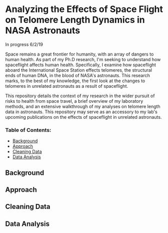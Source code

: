 # Analyzing the Effects of Space Flight on Telomere Length Dynamics in NASA Astronauts

In progress 6/2/19 

Space remains a great frontier for humanity, with an array of dangers to human health. As part of my Ph.D research, I'm seeking to understand how spaceflight affects human health. Specifically, I examine how spaceflight aboard the International Space Station effects telomeres, the structural ends of human DNA, in the blood of NASA's astronauts. This research marks, to the best of my knowledge, the first look at the changes to telomeres in unrelated astronauts as a result of spaceflight.

This repository details the context of my research in the wider pursuit of risks to health from space travel, a brief overview of my laboratory methods, and an extensive walkthrough of my analyses on telomere length data in astronauts. This repository may serve as an accessory to my lab's upcoming publications on the effects of spaceflight in unrelated astronauts.



### Table of Contents:
* [Background](#background)
* [Approach](#approach)
* [Cleaning Data](#cleaning-data)
* [Data Analysis](#data-analysis)













## Background
## Approach
## Cleaning Data
## Data Analysis



